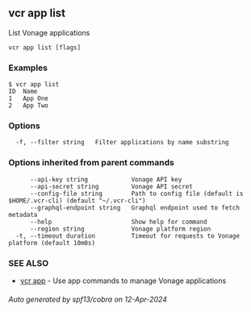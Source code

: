 ## vcr app list

List Vonage applications

```
vcr app list [flags]
```

### Examples

```
$ vcr app list	
ID	Name
1	App One
2	App Two

```

### Options

```
  -f, --filter string   Filter applications by name substring
```

### Options inherited from parent commands

```
      --api-key string            Vonage API key
      --api-secret string         Vonage API secret
      --config-file string        Path to config file (default is $HOME/.vcr-cli) (default "~/.vcr-cli")
      --graphql-endpoint string   Graphql endpoint used to fetch metadata
      --help                      Show help for command
      --region string             Vonage platform region
  -t, --timeout duration          Timeout for requests to Vonage platform (default 10m0s)
```

### SEE ALSO

* [vcr app](vcr_app.md)	 - Use app commands to manage Vonage applications

###### Auto generated by spf13/cobra on 12-Apr-2024
